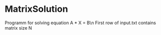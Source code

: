 # MatrixSolution
Programm for solving equation A * X = B\n
First row of input.txt contains matrix size N
